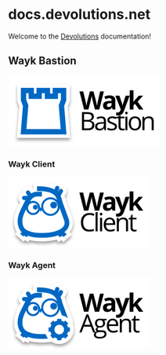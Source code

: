 
# docs.devolutions.net

Welcome to the [Devolutions](https://devolutions.net) documentation!

## Wayk Bastion

[![Image](./logos/wayk-bastion-color-shadow.svg)](wayk/index.md)

### Wayk Client

[![Image](./logos/wayk-client-color-shadow.svg)](wayk/client/index.md)

### Wayk Agent

[![Image](./logos/wayk-agent-color-shadow.svg)](wayk/agent/index.md)
